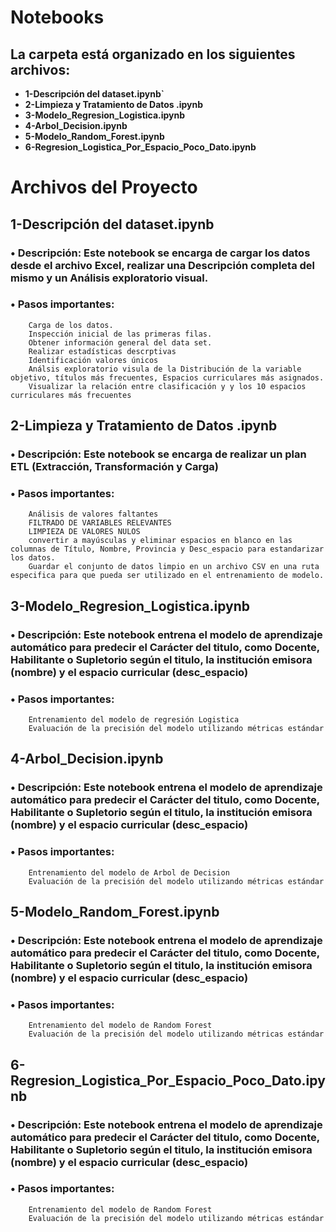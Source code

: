# Notebooks
## La carpeta está organizado en los siguientes archivos:

- **1-Descripción del dataset.ipynb`**
- **2-Limpieza y Tratamiento de Datos .ipynb**
- **3-Modelo_Regresion_Logistica.ipynb**
- **4-Arbol_Decision.ipynb**
- **5-Modelo_Random_Forest.ipynb**
- **6-Regresion_Logistica_Por_Espacio_Poco_Dato.ipynb**

# Archivos del Proyecto
## 1-Descripción del dataset.ipynb
### •	Descripción: Este notebook se encarga de cargar los datos desde el archivo Excel, realizar una Descripción completa del mismo y un Análisis exploratorio visual.
### •	Pasos importantes:
        Carga de los datos.
        Inspección inicial de las primeras filas.
        Obtener información general del data set.
        Realizar estadísticas descrptivas
        Identificación valores únicos
        Análsis exploratorio visula de la Distribución de la variable objetivo, títulos más frecuentes, Espacios curriculares más asignados.
        Visualizar la relación entre clasificación y y los 10 espacios curriculares más frecuentes
## 2-Limpieza y Tratamiento de Datos .ipynb
### •	Descripción: Este notebook se encarga de realizar un plan ETL (Extracción, Transformación y Carga)
### •	Pasos importantes:
        Análisis de valores faltantes
        FILTRADO DE VARIABLES RELEVANTES
        LIMPIEZA DE VALORES NULOS
        convertir a mayúsculas y eliminar espacios en blanco en las columnas de Título, Nombre, Provincia y Desc_espacio para estandarizar los datos.
        Guardar el conjunto de datos limpio en un archivo CSV en una ruta especifica para que pueda ser utilizado en el entrenamiento de modelo.
## 3-Modelo_Regresion_Logistica.ipynb
### •	Descripción: Este notebook entrena el modelo de aprendizaje automático para predecir el Carácter del titulo, como Docente, Habilitante o Supletorio según el titulo, la institución emisora (nombre) y el espacio curricular (desc_espacio)
### •	Pasos importantes:
        Entrenamiento del modelo de regresión Logistica
        Evaluación de la precisión del modelo utilizando métricas estándar

## 4-Arbol_Decision.ipynb
### •	Descripción: Este notebook entrena el modelo de aprendizaje automático para predecir el Carácter del titulo, como Docente, Habilitante o Supletorio según el titulo, la institución emisora (nombre) y el espacio curricular (desc_espacio)
### •	Pasos importantes:
        Entrenamiento del modelo de Arbol de Decision
        Evaluación de la precisión del modelo utilizando métricas estándar
## 5-Modelo_Random_Forest.ipynb
### •	Descripción: Este notebook entrena el modelo de aprendizaje automático para predecir el Carácter del titulo, como Docente, Habilitante o Supletorio según el titulo, la institución emisora (nombre) y el espacio curricular (desc_espacio)
### •	Pasos importantes:
        Entrenamiento del modelo de Random Forest
        Evaluación de la precisión del modelo utilizando métricas estándar

## 6-Regresion_Logistica_Por_Espacio_Poco_Dato.ipynb
### •	Descripción: Este notebook entrena el modelo de aprendizaje automático para predecir el Carácter del titulo, como Docente, Habilitante o Supletorio según el titulo, la institución emisora (nombre) y el espacio curricular (desc_espacio)
### •	Pasos importantes:
        Entrenamiento del modelo de Random Forest
        Evaluación de la precisión del modelo utilizando métricas estándar





